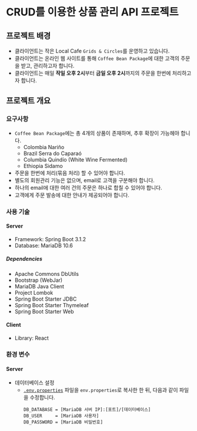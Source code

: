# CRUD를 이용한 상품 관리 API 프로젝트

## 프로젝트 배경

- 클라이언트는 작은 Local Cafe `Grids & Circles`를 운영하고 있습니다.
- 클라이언트는 온라인 웹 사이트를 통해 `Coffee Bean Package`에 대한 고객의 주문을 받고, 관리하고자 합니다.
- 클라이언트는 매일 **작일 오후 2시**부터 **금일 오후 2시**까지의 주문을 한번에 처리하고자 합니다.

## 프로젝트 개요

### 요구사항

- `Coffee Bean Package`에는 총 4개의 상품이 존재하며, 추후 확장이 가능헤야 합니다.
  - Colombia Nariño
  - Brazil Serra do Caparaó
  - Columbia Quindío (White Wine Fermented)
  - Ethiopia Sidamo
- 주문을 한번에 처리(묶음 처리) 할 수 있어야 합니다.
- 별도의 회원관리 기능은 없으며, email로 고객을 구분해야 합니다.
- 하나의 email에 대한 여러 건의 주문은 하나로 합칠 수 있어야 합니다.
- 고객에게 주문 발송에 대한 안내가 제공되어야 합니다.

### 사용 기술

#### Server

- Framework: Spring Boot 3.1.2
- Database: MariaDB 10.6

##### Dependencies

- Apache Commons DbUtils
- Bootstrap (WebJar)
- MariaDB Java Client
- Project Lombok
- Spring Boot Starter JDBC
- Spring Boot Starter Thymeleaf
- Spring Boot Starter Web

#### Client

- Library: React

### 환경 변수

#### Server

- 데이터베이스 설정
  - [`.env.properties`](server/src/main/resources/.env.properties) 파일을 `env.properties`로 복사한 한 뒤, 다음과 같이 파일을 수정합니다.
    ```properties
    DB_DATABASE = [MariaDB 서버 IP]:[포트]/[데이터베이스]
    DB_USER     = [MariaDB 사용자]
    DB_PASSWORD = [MariaDB 비밀번호]
    ```